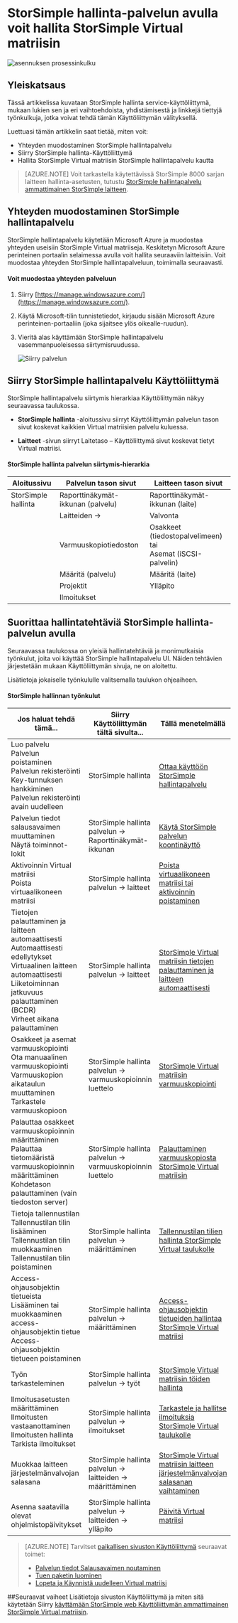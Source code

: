 <properties 
   pageTitle="StorSimple hallinta Virtual matriisin hallinnan | Microsoft Azure"
   description="Opi hallitsemaan StorSimple paikallisen Virtual matriisin käyttämällä StorSimple hallintapalvelu Azure perinteinen-portaalissa."
   services="storsimple"
   documentationCenter=""
   authors="alkohli"
   manager="carmonm"
   editor="" />
<tags 
   ms.service="storsimple"
   ms.devlang="na"
   ms.topic="article"
   ms.tgt_pltfrm="na"
   ms.workload="na"
   ms.date="10/11/2016"
   ms.author="alkohli" />

# <a name="use-the-storsimple-manager-service-to-administer-your-storsimple-virtual-array"></a>StorSimple hallinta-palvelun avulla voit hallita StorSimple Virtual matriisin

![asennuksen prosessinkulku](./media/storsimple-ova-manager-service-administration/manage4.png)

## <a name="overview"></a>Yleiskatsaus

Tässä artikkelissa kuvataan StorSimple hallinta service-käyttöliittymä, mukaan lukien sen ja eri vaihtoehdoista, yhdistämisestä ja linkkejä tiettyjä työnkulkuja, jotka voivat tehdä tämän Käyttöliittymän välityksellä. 

Luettuasi tämän artikkelin saat tietää, miten voit:

- Yhteyden muodostaminen StorSimple hallintapalvelu
- Siirry StorSimple hallinta-Käyttöliittymä
- Hallita StorSimple Virtual matriisin StorSimple hallintapalvelu kautta

> [AZURE.NOTE] Voit tarkastella käytettävissä StorSimple 8000 sarjan laitteen hallinta-asetusten, tutustu [StorSimple hallintapalvelu ammattimainen StorSimple laitteen](storsimple-manager-service-administration.md).

## <a name="connect-to-the-storsimple-manager-service"></a>Yhteyden muodostaminen StorSimple hallintapalvelu

StorSimple hallintapalvelu käytetään Microsoft Azure ja muodostaa yhteyden useisiin StorSimple Virtual matriiseja. Keskitetyn Microsoft Azure perinteinen portaalin selaimessa avulla voit hallita seuraaviin laitteisiin. Voit muodostaa yhteyden StorSimple hallintapalveluun, toimimalla seuraavasti.

#### <a name="to-connect-to-the-service"></a>Voit muodostaa yhteyden palveluun

1. Siirry [https://manage.windowsazure.com/](https://manage.windowsazure.com/).

2. Käytä Microsoft-tilin tunnistetiedot, kirjaudu sisään Microsoft Azure perinteinen-portaaliin (joka sijaitsee ylös oikealle-ruudun).

3. Vieritä alas käyttämään StorSimple hallintapalvelu vasemmanpuoleisessa siirtymisruudussa.

    ![Siirry palvelun](./media/storsimple-ova-manager-service-administration/admin-scroll.png)

## <a name="navigate-the-storsimple-manager-service-ui"></a>Siirry StorSimple hallintapalvelu Käyttöliittymä

StorSimple hallintapalvelu siirtymis hierarkiaa Käyttöliittymän näkyy seuraavassa taulukossa.

- **StorSimple hallinta** -aloitussivu siirryt Käyttöliittymän palvelun tason sivut koskevat kaikkien Virtual matriisien palvelu kuluessa.

- **Laitteet** -sivun siirryt Laitetaso – Käyttöliittymä sivut koskevat tietyt Virtual matriisi.

#### <a name="storsimple-manager-service-navigational-hierarchy"></a>StorSimple hallinta palvelun siirtymis-hierarkia

|Aloitussivu|Palvelun tason sivut|Laitteen tason sivut|
|---|---|---|
|StorSimple hallinta|Raporttinäkymät-ikkunan (palvelu)|Raporttinäkymät-ikkunan (laite)|
||Laitteiden →|Valvonta|
||Varmuuskopiotiedoston|Osakkeet (tiedostopalvelimeen) tai </br>Asemat (iSCSI-palvelin)|
||Määritä (palvelu)|Määritä (laite)|
||Projektit|Ylläpito|
||Ilmoitukset|

## <a name="use-the-storsimple-manager-service-to-perform-management-tasks"></a>Suorittaa hallintatehtäviä StorSimple hallinta-palvelun avulla

Seuraavassa taulukossa on yleisiä hallintatehtäviä ja monimutkaisia työnkulut, joita voi käyttää StorSimple hallintapalvelu UI. Näiden tehtävien järjestetään mukaan Käyttöliittymän sivuja, ne on aloitettu.

Lisätietoja jokaiselle työnkululle valitsemalla taulukon ohjeaiheen.

#### <a name="storsimple-manager-workflows"></a>StorSimple hallinnan työnkulut

|Jos haluat tehdä tämä...|Siirry Käyttöliittymän tältä sivulta...|Tällä menetelmällä|
|---|---|---|
|Luo palvelu</br>Palvelun poistaminen</br>Palvelun rekisteröinti Key-tunnuksen hankkiminen</br>Palvelun rekisteröinti avain uudelleen|StorSimple hallinta|[Ottaa käyttöön StorSimple hallintapalvelu](storsimple-ova-manage-service.md)|
|Palvelun tiedot salausavaimen muuttaminen</br>Näytä toiminnot-lokit|StorSimple hallinta palvelun → Raporttinäkymät-ikkunan|[Käytä StorSimple palvelun koontinäyttö](storsimple-ova-service-dashboard.md)|
|Aktivoinnin Virtual matriisi</br>Poista virtuaalikoneen matriisi|StorSimple hallinta palvelun → laitteet|[Poista virtuaalikoneen matriisi tai aktivoinnin poistaminen](storsimple-ova-deactivate-and-delete-device.md)|
|Tietojen palauttaminen ja laitteen automaattisesti</br>Automaattisesti edellytykset</br>Virtuaalinen laitteen automaattisesti</br>Liiketoiminnan jatkuvuus palauttaminen (BCDR)</br>Virheet aikana palauttaminen|StorSimple hallinta palvelun → laitteet|[StorSimple Virtual matriisin tietojen palauttaminen ja laitteen automaattisesti](storsimple-ova-failover-dr.md)|
|Osakkeet ja asemat varmuuskopiointi</br>Ota manuaalinen varmuuskopiointi</br>Varmuuskopion aikataulun muuttaminen</br>Tarkastele varmuuskopioon|StorSimple hallinta palvelun → varmuuskopioinnin luettelo|[StorSimple Virtual matriisin varmuuskopiointi](storsimple-ova-backup.md)|
|Palauttaa osakkeet varmuuskopioinnin määrittäminen</br>Palauttaa tietomääristä varmuuskopioinnin määrittäminen</br>Kohdetason palauttaminen (vain tiedoston server)|StorSimple hallinta palvelun → varmuuskopioinnin luettelo|[Palauttaminen varmuuskopiosta StorSimple Virtual matriisin](storsimple-ova-restore.md)|
|Tietoja tallennustilan</br>Tallennustilan tilin lisääminen</br>Tallennustilan tilin muokkaaminen</br>Tallennustilan tilin poistaminen|StorSimple hallinta palvelun → määrittäminen|[Tallennustilan tilien hallinta StorSimple Virtual taulukolle](storsimple-ova-manage-storage-accounts.md)|
|Access-ohjausobjektin tietueista</br>Lisääminen tai muokkaaminen access-ohjausobjektin tietue </br>Access-ohjausobjektin tietueen poistaminen|StorSimple hallinta palvelun → määrittäminen|[Access-ohjausobjektin tietueiden hallintaa StorSimple Virtual matriisi](storsimple-ova-manage-acrs.md)|
|Työn tarkasteleminen|StorSimple hallinta palvelun → työt| [StorSimple Virtual matriisin töiden hallinta](storsimple-ova-manage-jobs.md)|
|Ilmoitusasetusten määrittäminen</br>Ilmoitusten vastaanottaminen</br>Ilmoitusten hallinta</br>Tarkista ilmoitukset|StorSimple hallinta palvelun → ilmoitukset|[Tarkastele ja hallitse ilmoituksia StorSimple Virtual taulukolle](storsimple-ova-manage-alerts.md)|
|Muokkaa laitteen järjestelmänvalvojan salasana|StorSimple hallinta palvelun → laitteiden → määrittäminen|[StorSimple Virtual matriisin laitteen järjestelmänvalvojan salasanan vaihtaminen](storsimple-ova-change-device-admin-password.md)|
|Asenna saatavilla olevat ohjelmistopäivitykset|StorSimple hallinta palvelun → laitteiden → ylläpito|[Päivitä Virtual matriisi](storsimple-ova-install-update-01.md)|

>[AZURE.NOTE] Tarvitset [paikallisen sivuston Käyttöliittymä](storsimple-ova-web-ui-admin.md) seuraavat toimet:
>
>- [Palvelun tiedot Salausavaimen noutaminen](storsimple-ova-web-ui-admin.md#get-the-service-data-encryption-key)
>- [Tuen paketin luominen](storsimple-ova-web-ui-admin.md#generate-a-log-package)
>- [Lopeta ja Käynnistä uudelleen Virtual matriisi](storsimple-ova-web-ui-admin.md#shut-down-and-restart-your-device)

##<a name="next-steps"></a>Seuraavat vaiheet
Lisätietoja sivuston Käyttöliittymä ja miten sitä käytetään Siirry [käyttämään StorSimple web Käyttöliittymän ammattimainen StorSimple Virtual matriisin](storsimple-ova-web-ui-admin.md).
